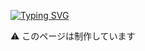 [![Typing SVG](https://readme-typing-svg.herokuapp.com?duration=3000&color=000000&lines=Hi+there+%F0%9F%91%8B;%E8%80%81%E9%93%81%E4%BD%A0%E5%A5%BD+%F0%9F%91%8B;%E3%81%93%E3%82%93%E3%81%AB%E3%81%A1%E3%81%AF%EF%BC%81+%F0%9F%91%8B)](https://git.io/typing-svg)

⚠ このページは制作しています
